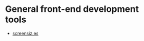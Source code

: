 # General front-end development tools

* [screensiz.es](http://screensiz.es/)



































 






